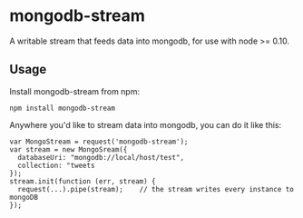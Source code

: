 # mongodb-stream
A writable stream that feeds data into mongodb, for use with node >= 0.10.

## Usage
Install mongodb-stream from npm:

    npm install mongodb-stream
    
Anywhere you'd like to stream data into mongodb, you can do it like this:

    var MongoStream = request('mongodb-stream');
    var stream = new MongoSream({
      databaseUri: "mongodb://local/host/test",
      collection: "tweets
    });
    stream.init(function (err, stream) {
      request(...).pipe(stream);    // the stream writes every instance to mongoDB
    });
